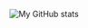 ![My GitHub stats](https://github-readme-stats.vercel.app/api?username=elise-rey&show_icons=true&theme=2077&count_private=true&include_all_commits=true&hide=stars,issues)
<!--
Here are some ideas to get you started:

- 🔭 I’m currently working on ...
- 🌱 I’m currently learning ...
- 👯 I’m looking to collaborate on ...
- 🤔 I’m looking for help with ...
- 💬 Ask me about ...
- 📫 How to reach me: ...
- 😄 Pronouns: ...
- ⚡ Fun fact: ...
-->
